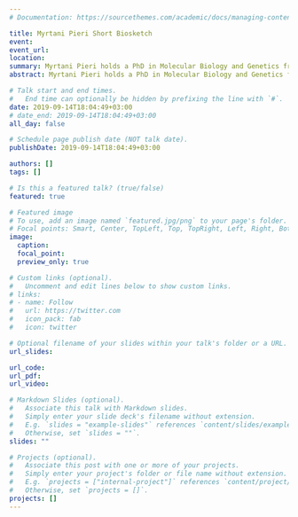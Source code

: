 ```yaml
---
# Documentation: https://sourcethemes.com/academic/docs/managing-content/

title: Myrtani Pieri Short Biosketch
event: 
event_url:
location:
summary: Myrtani Pieri holds a PhD in Molecular Biology and Genetics from the University of Oxford, UK and is currently an Assistant Professor at the University of Nicosia in Human Physiology. In 2011 Myrtani won first prize in the international Science Communication competition “Famelab 2011”. Since then she is an active science communicator, has published popularized articles in the press and has given talks in Cyprus and abroad (TEDxNICOSIA 2012, Cyprus Open University, Athens Science Festival, HealthForward etc). Myrtani is the co-founder of SciCo-Cyprus, an NGO, based in Cyprus, with the expertise in communicating scientific issues to the public aiming at bridging Science and Society. In 2017, Myrtani was an invited Plenary speaker in the World Science Forum 2018 to talk about her work in Science Diplomacy, using Science as a source to overcome boarders and unite. In 2020, she was elected as member of the Global Young Academy (GYA) an international society of young scientists, aiming to give a voice to young scientists across the globe. 
abstract: Myrtani Pieri holds a PhD in Molecular Biology and Genetics from the University of Oxford, UK and is currently an Assistant Professor at the University of Nicosia in Human Physiology. In 2011 Myrtani won first prize in the international Science Communication competition “Famelab 2011”. Since then she is an active science communicator, has published popularized articles in the press and has given talks in Cyprus and abroad (TEDxNICOSIA 2012, Cyprus Open University, Athens Science Festival, HealthForward etc). Myrtani is the co-founder of SciCo-Cyprus, an NGO, based in Cyprus, with the expertise in communicating scientific issues to the public aiming at bridging Science and Society. In 2017, Myrtani was an invited Plenary speaker in the World Science Forum 2018 to talk about her work in Science Diplomacy, using Science as a source to overcome boarders and unite. In 2020, she was elected as member of the Global Young Academy (GYA) an international society of young scientists, aiming to give a voice to young scientists across the globe. 

# Talk start and end times.
#   End time can optionally be hidden by prefixing the line with `#`.
date: 2019-09-14T18:04:49+03:00
# date_end: 2019-09-14T18:04:49+03:00
all_day: false

# Schedule page publish date (NOT talk date).
publishDate: 2019-09-14T18:04:49+03:00

authors: []
tags: []

# Is this a featured talk? (true/false)
featured: true

# Featured image
# To use, add an image named `featured.jpg/png` to your page's folder. 
# Focal points: Smart, Center, TopLeft, Top, TopRight, Left, Right, BottomLeft, Bottom, BottomRight.
image: 
  caption: 
  focal_point: 
  preview_only: true

# Custom links (optional).
#   Uncomment and edit lines below to show custom links.
# links:
# - name: Follow
#   url: https://twitter.com
#   icon_pack: fab
#   icon: twitter

# Optional filename of your slides within your talk's folder or a URL.
url_slides:

url_code: 
url_pdf:
url_video: 

# Markdown Slides (optional).
#   Associate this talk with Markdown slides.
#   Simply enter your slide deck's filename without extension.
#   E.g. `slides = "example-slides"` references `content/slides/example-slides.md`.
#   Otherwise, set `slides = ""`.
slides: ""

# Projects (optional).
#   Associate this post with one or more of your projects.
#   Simply enter your project's folder or file name without extension.
#   E.g. `projects = ["internal-project"]` references `content/project/deep-learning/index.md`.
#   Otherwise, set `projects = []`.
projects: []
---
```

